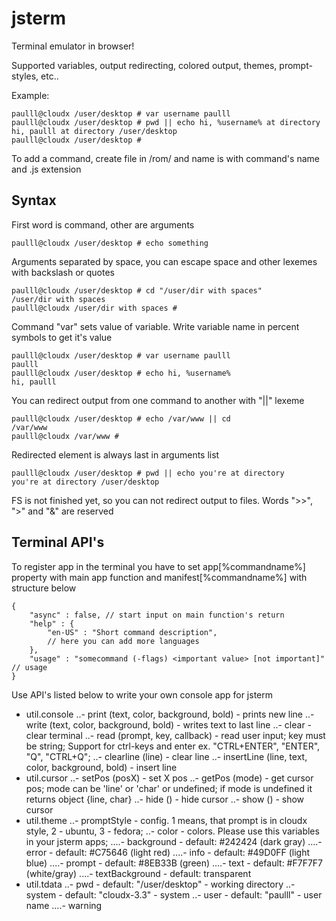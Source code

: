 jsterm
======

Terminal emulator in browser!

Supported variables, output redirecting, colored output, themes, prompt-styles, etc..

Example:

    paulll@cloudx /user/desktop # var username paulll
    paulll@cloudx /user/desktop # pwd || echo hi, %username% at directory
    hi, paulll at directory /user/desktop
    paulll@cloudx /user/desktop # 

To add a command, create file in /rom/ and name is with command's name and .js extension

## Syntax

First word is command, other are arguments

    paulll@cloudx /user/desktop # echo something

Arguments separated by space, you can escape space and other lexemes with backslash or quotes

    paulll@cloudx /user/desktop # cd "/user/dir with spaces"
    /user/dir with spaces
    paulll@cloudx /user/dir with spaces # 

Command "var" sets value of variable.
Write variable name in percent symbols to get it's value

    paulll@cloudx /user/desktop # var username paulll
    paulll
    paulll@cloudx /user/desktop # echo hi, %username%
    hi, paulll

You can redirect output from one command to another with "||" lexeme

    paulll@cloudx /user/desktop # echo /var/www || cd
    /var/www
    paulll@cloudx /var/www #

Redirected element is always last in arguments list

    paulll@cloudx /user/desktop # pwd || echo you're at directory
    you're at directory /user/desktop
    
FS is not finished yet, so you can not redirect output to files. Words ">>", ">" and "&" are reserved

## Terminal API's

To register app in the terminal you have to set app[%commandname%] property with main app function
and manifest[%commandname%] with structure below

    {
        "async" : false, // start input on main function's return
        "help" : {
            "en-US" : "Short command description",
            // here you can add more languages 
        },
        "usage" : "somecommand (-flags) <important value> [not important]" // usage 
    }

Use API's listed below to write your own console app for jsterm

- util.console 
..- print (text, color, background, bold) - prints new line
..- write (text, color, background, bold) - writes text to last line
..- clear - clear terminal
..- read (prompt, key, callback) - read user input; key must be string; Support for ctrl-keys and enter ex. "CTRL+ENTER", "ENTER", "Q", "CTRL+Q";
..- clearline (line) - clear line
..- insertLine (line, text, color, background, bold) - insert line
- util.cursor
..- setPos (posX) - set X pos 
..- getPos (mode) - get cursor pos; mode can be 'line' or 'char' or undefined; if mode is undefined it returns object {line, char} 
..- hide () - hide cursor
..- show () - show cursor
- util.theme
..- promptStyle - config. 1 means, that prompt is in cloudx style, 2 - ubuntu, 3 - fedora;
..- color - colors. Please use this variables in your jsterm apps;
....- background - default: #242424 (dark gray)
....- error - default: #C75646 (light red)
....- info - default: #49D0FF (light blue)
....- prompt - default: #8EB33B (green)
....- text - default: #F7F7F7 (white/gray)
....- textBackground - default: transparent
- util.tdata
..- pwd - default: "/user/desktop" - working directory
..- system - default: "cloudx-3.3" - system
..- user - default: "paulll" - user name
....- warning
